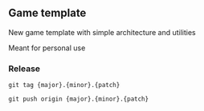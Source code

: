 ## Game template
New game template with simple architecture and utilities

Meant for personal use

### Release
`git tag {major}.{minor}.{patch}`

`git push origin {major}.{minor}.{patch}`
